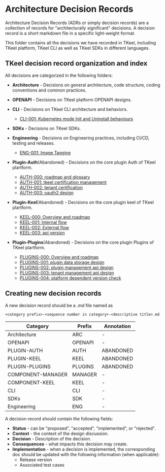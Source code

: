 # Architecture Decision Records

Architecture Decision Records (ADRs or simply decision records) are a collection of records for "architecturally significant" decisions. A decision record is a short markdown file in a specific light-weight format.

This folder contains all the decisions we have recorded in TKeel, including TKeel platform, TKeel CLI as well as TKeel SDKs in different languages.

## TKeel decision record organization and index

All decisions are categorized in the following folders:

* **Architecture** - Decisions on general architecture, code structure, coding conventions and common practices.

  
* **OPENAPI** - Decisions on TKeel platform OPENAPI designs.


* **CLI** - Decisions on TKeel CLI architecture and behaviors.

  - [CLI-001: Kubernetes mode Init and Uninstall behaviours](./cli/CLI-001-k8s-init-and-uninstall-behaviors.md)

* **SDKs** - Decisions on TKeel SDKs.


* **Engineering** - Decisions on Engineering practices, including CI/CD, testing and releases.

  - [ENG-001: Image Tagging](./engineering/ENG-001-tagging.md)

* **Plugin-Auth**(Abandoned) - Decisions on the core plugin Auth of TKeel plartform.

  - [AUTH-000: roadmap and glossary](./plugin-auth/AUTH-000-overview-and-roadmap.md)
  - [AUTH-001: tkeel certification management](./plugin-auth/AUTH-001-tkeel-certification-management.md)
  - [AUTH-002: tenant certification](./plugin-auth/AUTH-002-tenant-certification.md)
  - [AUTH-003: oauth2 design](./plugin-auth/AUTH-003-oauth2-design.md)

* **Plugin-Keel**(Abandoned) - Decisions on the core plugin keel of TKeel plartform.

  - [KEEL-000: Overview and roadmap](./plugin-keel/KEEL-000-overview-and-roadmap.md)
  - [KEEL-001: Internal flow](./plugin-keel/KEEL-001-internal-flow.md)
  - [KEEL-002: External flow](./plugin-keel/KEEL-002-external-flow.md)
  - [KEEL-003: api version](./plugin-keel/KEEL-003-api-version.md)

* **Plugin-Plugins**(Abandoned) - Decisions on the core plugin Plugins of TKeel plartform.

  - [PLUGINS-000: Overview and roadmap](./plugin-plugins/PLUGINS-000-overview-and-roadmap.md)
  - [PLUGINS-001: plugin data storage design](./plugin-plugins/PLUGINS-001-plugin-data-storage-design.md)
  - [PLUGINS-002: plugin management api design](./plugin-plugins/PLUGINS-002-plugin-management-api-design.md)
  - [PLUGINS-003: tenant management api design](./plugin-plugins/PLUGINS-003-tenant-management-api-design.md)
  - [PLUGINS-004: platform dependent version check](./plugin-plugins/PLUGINS-004-platform-dependent-version-check.md)


## Creating new decision records

A new decision record should be a _.md_ file named as 
```
<category prefix>-<sequence number in category>-<descriptive title>.md
```
|Category|Prefix|Annotation|
|----|----|----|
|Architecture|ARC|-|
|OPENAPI|OPENAPI|-|
|PLUGIN-AUTH|AUTH|ABANDONED|
|PLUGIN-KEEL|KEEL|ABANDONED|
|PLUGIN-PLUGINS|PLUGINS|ABANDONED|
|COMPONENT-MANAGER|MANAGER|-|
|COMPONENT-KEEL|KEEL|-|
|CLI|CLI|-|
|SDKs|SDK|-|
|Engineering|ENG|-|

A decision record should contain the following fields:

* **Status** - can be "proposed", "accepted", "implemented", or "rejected".
* **Context** - the context of the design discussion.
* **Decision** - Description of the decision.
* **Consequences** - what impacts this decision may create.
* **Implementation** - when a decision is implemented, the corresponding doc should be updated with the following information (when applicable):
  * Release version
  * Associated test cases
